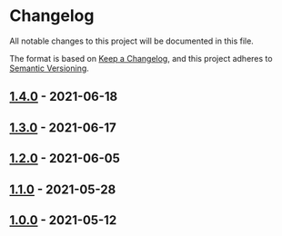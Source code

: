 # Changelog

All notable changes to this project will be documented in this file.

The format is based on [Keep a Changelog](https://keepachangelog.com/en/1.0.0/),
and this project adheres to [Semantic Versioning](https://semver.org/spec/v2.0.0.html).

## [1.4.0] - 2021-06-18

## [1.3.0] - 2021-06-17

## [1.2.0] - 2021-06-05

## [1.1.0] - 2021-05-28

## [1.0.0] - 2021-05-12

[1.4.0]: https://github.com/aurora-is-near/aurora-engine/compare/1.3.0...1.4.0
[1.3.0]: https://github.com/aurora-is-near/aurora-engine/compare/1.2.0...1.3.0
[1.2.0]: https://github.com/aurora-is-near/aurora-engine/compare/1.1.0...1.2.0
[1.1.0]: https://github.com/aurora-is-near/aurora-engine/compare/1.0.0...1.1.0
[1.0.0]: https://github.com/aurora-is-near/aurora-engine/tree/1.0.0
